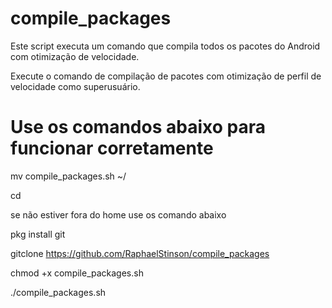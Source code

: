 # compile_packages


Este script executa um comando que compila todos os pacotes do Android com otimização de velocidade.

Execute o comando de compilação de pacotes com otimização de perfil de velocidade como superusuário.

# Use os comandos abaixo para funcionar corretamente

mv compile_packages.sh ~/

cd

se não estiver fora do home use os comando abaixo

pkg install git

gitclone https://github.com/RaphaelStinson/compile_packages

chmod +x compile_packages.sh

./compile_packages.sh
